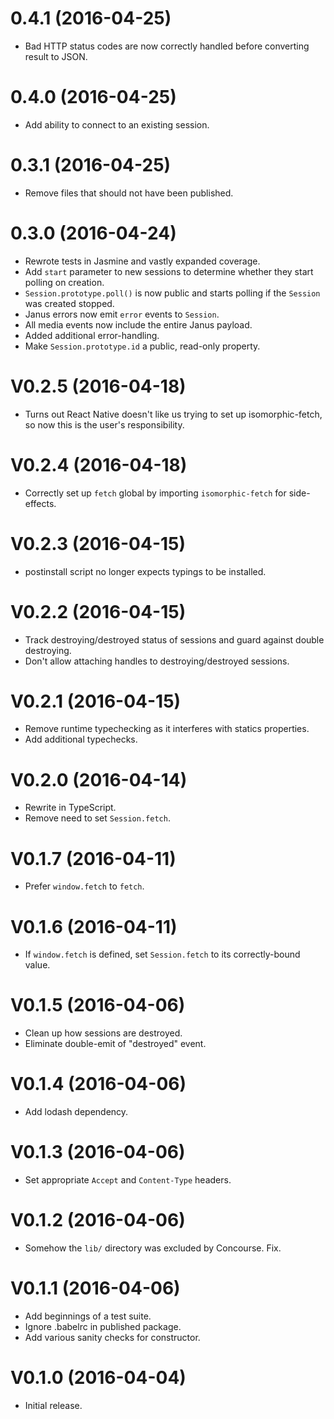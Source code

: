 # 0.4.1 (2016-04-25)

 * Bad HTTP status codes are now correctly handled before converting result to JSON.

# 0.4.0 (2016-04-25)

 * Add ability to connect to an existing session.

# 0.3.1 (2016-04-25)

 * Remove files that should not have been published.

# 0.3.0 (2016-04-24)

 * Rewrote tests in Jasmine and vastly expanded coverage.
 * Add `start` parameter to new sessions to determine whether they start polling on creation.
 * `Session.prototype.poll()` is now public and starts polling if the `Session` was created stopped.
 * Janus errors now emit `error` events to `Session`.
 * All media events now include the entire Janus payload.
 * Added additional error-handling.
 * Make `Session.prototype.id` a public, read-only property.

# V0.2.5 (2016-04-18)

 * Turns out React Native doesn't like us trying to set up isomorphic-fetch, so now this is the user's responsibility.

# V0.2.4 (2016-04-18)

 * Correctly set up `fetch` global by importing `isomorphic-fetch` for side-effects.

# V0.2.3 (2016-04-15)

 * postinstall script no longer expects typings to be installed.

# V0.2.2 (2016-04-15)

 * Track destroying/destroyed status of sessions and guard against double destroying.
 * Don't allow attaching handles to destroying/destroyed sessions.

# V0.2.1 (2016-04-15)

 * Remove runtime typechecking as it interferes with statics properties.
 * Add additional typechecks.

# V0.2.0 (2016-04-14)

 * Rewrite in TypeScript.
 * Remove need to set `Session.fetch`.

# V0.1.7 (2016-04-11)

 * Prefer `window.fetch` to `fetch`.

# V0.1.6 (2016-04-11)

 * If `window.fetch` is defined, set `Session.fetch` to its correctly-bound value.

# V0.1.5 (2016-04-06)

 * Clean up how sessions are destroyed.
 * Eliminate double-emit of "destroyed" event.

# V0.1.4 (2016-04-06)

 * Add lodash dependency.

# V0.1.3 (2016-04-06)

 * Set appropriate `Accept` and `Content-Type` headers.

# V0.1.2 (2016-04-06)

 * Somehow the `lib/` directory was excluded by Concourse. Fix.

# V0.1.1 (2016-04-06)

 * Add beginnings of a test suite.
 * Ignore .babelrc in published package.
 * Add various sanity checks for constructor.

# V0.1.0 (2016-04-04)

 * Initial release.

